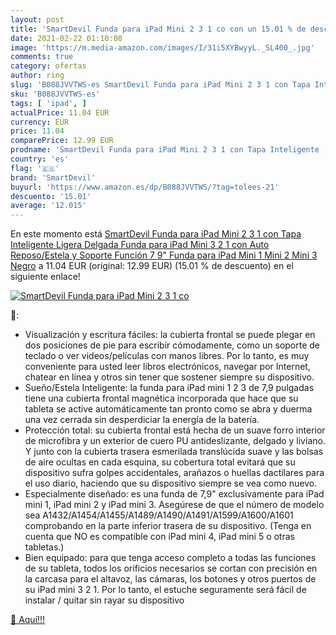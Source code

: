 ```yaml
---
layout: post
title: 'SmartDevil Funda para iPad Mini 2 3 1 co con un 15.01 % de descuento'
date: 2021-02-22 01:10:08
image: 'https://m.media-amazon.com/images/I/31i5XYBwyyL._SL400_.jpg'
comments: true
category: ofertas
author: ring
slug: 'B088JVVTWS-es SmartDevil Funda para iPad Mini 2 3 1 con Tapa Inteligente...'
sku: 'B088JVVTWS-es'
tags: [ 'ipad', ]
actualPrice: 11.04 EUR
currency: EUR
price: 11.04
comparePrice: 12.99 EUR
prodname: 'SmartDevil Funda para iPad Mini 2 3 1 con Tapa Inteligente  Ligera Delgada Funda para iPad Mini 3 2 1 con Auto Reposo/Estela y Soporte Función  7 9" Funda para iPad Mini 1 Mini 2 Mini 3 Negro'
country: 'es'
flag: '🇪🇸'
brand: 'SmartDevil'
buyurl: 'https://www.amazon.es/dp/B088JVVTWS/?tag=tolees-21'
descuento: '15.01'
average: '12.015'
---
```


En este momento está [SmartDevil Funda para iPad Mini 2 3 1 con Tapa Inteligente  Ligera Delgada Funda para iPad Mini 3 2 1 con Auto Reposo/Estela y Soporte Función  7 9" Funda para iPad Mini 1 Mini 2 Mini 3 Negro](https://www.amazon.es/dp/B088JVVTWS/?tag=tolees-21) a 11.04 EUR (original: 12.99 EUR) (15.01 %  de descuento) en el siguiente enlace!

[![SmartDevil Funda para iPad Mini 2 3 1 co](https://m.media-amazon.com/images/I/31i5XYBwyyL._SL400_.jpg)](https://www.amazon.es/dp/B088JVVTWS/?tag=tolees-21)

🔎:

- Visualización y escritura fáciles: la cubierta frontal se puede plegar en dos posiciones de pie para escribir cómodamente, como un soporte de teclado o ver videos/películas con manos libres. Por lo tanto, es muy conveniente para usted leer libros electrónicos, navegar por Internet, chatear en línea y otros sin tener que sostener siempre su dispositivo.
- Sueño/Estela Inteligente: la funda para iPad mini 1 2 3 de 7,9 pulgadas tiene una cubierta frontal magnética incorporada que hace que su tableta se active automáticamente tan pronto como se abra y duerma una vez cerrada sin desperdiciar la energía de la batería.
- Protección total: su cubierta frontal está hecha de un suave forro interior de microfibra y un exterior de cuero PU antideslizante, delgado y liviano. Y junto con la cubierta trasera esmerilada translúcida suave y las bolsas de aire ocultas en cada esquina, su cobertura total evitará que su dispositivo sufra golpes accidentales, arañazos o huellas dactilares para el uso diario, haciendo que su dispositivo siempre se vea como nuevo.
- Especialmente diseñado: es una funda de 7,9" exclusivamente para iPad mini 1, iPad mini 2 y iPad mini 3. Asegúrese de que el número de modelo sea A1432/A1454/A1455/A1489/A1490/A1491/A1599/A1600/A1601 comprobando en la parte inferior trasera de su dispositivo. (Tenga en cuenta que NO es compatible con iPad mini 4, iPad mini 5 o otras tabletas.)
- Bien equipado: para que tenga acceso completo a todas las funciones de su tableta, todos los orificios necesarios se cortan con precisión en la carcasa para el altavoz, las cámaras, los botones y otros puertos de su iPad mini 3 2 1. Por lo tanto, el estuche seguramente será fácil de instalar / quitar sin rayar su dispositivo

[🛒 Aquí!!!](https://www.amazon.es/dp/B088JVVTWS/?tag=tolees-21)
